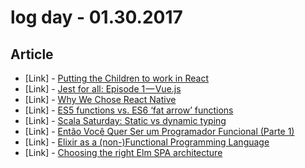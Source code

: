 # log day - 01.30.2017

## Article

- \[Link\] - [Putting the Children to work in React](https://medium.com/@doug.miller/putting-the-children-to-work-in-react-87b873977654#.et9d8f1ij)
- \[Link\] - [Jest for all: Episode 1 — Vue.js](https://medium.com/@kentaromiura_the_js_guy/jest-for-all-episode-1-vue-js-d616bccbe186#.90m3i39ty)
- \[Link\] - [Why We Chose React Native](https://medium.com/causr/why-we-chose-react-native-abd7d58a18b5#.4aaut6qsz)
- \[Link\] - [ES5 functions vs. ES6 ‘fat arrow’ functions](https://medium.com/@thejasonfile/es5-functions-vs-es6-fat-arrow-functions-864033baa1a#.iqxir3bk2)
- \[Link\] - [Scala Saturday: Static vs dynamic typing](https://medium.com/@markcanlasnyc/scala-saturday-static-vs-dynamic-typing-2bbe6a283233#.n80zw53ta)
- \[Link\] - [Então Você Quer Ser um Programador Funcional (Parte 1)](https://medium.com/@mapaiva_a/ent%C3%A3o-voc%C3%AA-quer-ser-um-programador-funcional-parte-1-f3bdb7baeedb#.79qdh3a56)
- \[Link\] - [Elixir as a (non-)Functional Programming Language](https://medium.com/@raorao/elixir-as-a-non-functional-programming-language-e2580a0ed6ca#.6ywvomh5j)
- \[Link\] - [Choosing the right Elm SPA architecture](https://medium.com/elm-shorts/choosing-the-right-elm-spa-architecture-d6e8275f6899?source=---------25----------)

